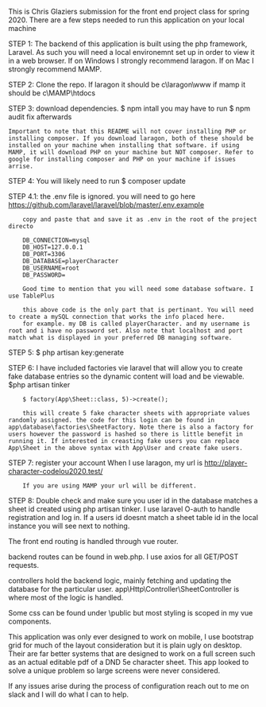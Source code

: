 This is Chris Glaziers submission for the front end project class for spring 2020. There are a few steps needed to run this application on your local machine

STEP 1: The backend of this application is built using the php framework, Laravel. As such you will need a local environemnt set up in order to view it in a web browser. 
    If on Windows I strongly recommend laragon.
    If on Mac I strongly recommend MAMP. 
    
STEP 2: Clone the repo. 
    If laragon it should be c\laragon\www
    if mamp it should be c\MAMP\htdocs
    
STEP 3: download dependencies.
    $ npm intall
    you may have to run $ npm audit fix afterwards
    
    Important to note that this README will not cover installing PHP or installing composer. If you download laragon, both of these should be installed on your machine when installing that software. if using MAMP, it will download PHP on your machine but NOT composer. Refer to google for installing composer and PHP on your machine if issues arrise.
    
STEP 4: You will likely need to run $ composer update

STEP 4.1: the .env file is ignored. you will need to go here https://github.com/laravel/laravel/blob/master/.env.example 

        copy and paste that and save it as .env in the root of the project directo 
        
        DB_CONNECTION=mysql
        DB_HOST=127.0.0.1
        DB_PORT=3306
        DB_DATABASE=playerCharacter
        DB_USERNAME=root
        DB_PASSWORD=
        
        Good time to mention that you will need some database software. I use TablePlus
        
        this above code is the only part that is pertinant. You will need to create a mySQL connection that works the info placed here.
        for example. my DB is called playerCharacter. and my username is root and i have no password set. Also note that localhost and port match what is displayed in your preferred DB managing software.
    
STEP 5: $ php artisan key:generate

STEP 6: I have included factories vie laravel that will allow you to create fake database entries so the dynamic content will load and be viewable. 
        $php artisan tinker
        
        $ factory(App\Sheet::class, 5)->create();
        
        this will create 5 fake character sheets with appropriate values randomly assigned. the code for this login can be found in app\database\factories\SheetFactory. Note there is also a factory for users however the password is hashed so there is little benefit in running it. If interested in creasting fake users you can replace App\Sheet in the above syntax with App\User and create fake users. 
        
STEP 7: register your account
        When I use laragon, my url is http://player-character-codelou2020.test/ 
        
        If you are using MAMP your url will be different.
        
STEP 8: Double check and make sure you user id in the database matches a sheet id created using php artisan tinker. I use laravel O-auth to handle registration and log in. If a users id doesnt match a sheet table id in the local instance you will see next to nothing. 



The front end routing is handled through vue router. 

backend routes can be found in web.php. I use axios for all GET/POST requests. 

controllers hold the backend logic, mainly fetching and updating the database for the particular user. app\Http\Controller\SheetController is where most of the logic is handled. 

Some css can be found under \public but most styling is scoped in my vue components. 

This application was only ever designed to work on mobile, I use bootstrap grid for much of the layout consideration but it is plain ugly on desktop. Their are far better systems that are designed to work on a full screen such as an actual editable pdf of a DND 5e character sheet. This app looked to solve a unique problem so large screens were never considered. 

If any issues arise during the process of configuration reach out to me on slack and I will do what I can to help.
        
